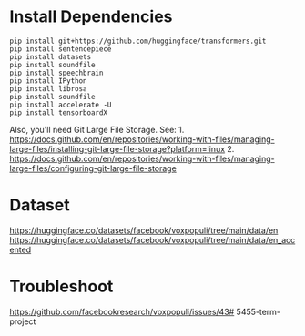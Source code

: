 # Install Dependencies
```
pip install git+https://github.com/huggingface/transformers.git
pip install sentencepiece
pip install datasets
pip install soundfile
pip install speechbrain
pip install IPython
pip install librosa
pip install soundfile
pip install accelerate -U
pip install tensorboardX
```

Also, you'll need Git Large File Storage. 
See: 
    1. https://docs.github.com/en/repositories/working-with-files/managing-large-files/installing-git-large-file-storage?platform=linux
    2. https://docs.github.com/en/repositories/working-with-files/managing-large-files/configuring-git-large-file-storage

# Dataset
https://huggingface.co/datasets/facebook/voxpopuli/tree/main/data/en
https://huggingface.co/datasets/facebook/voxpopuli/tree/main/data/en_accented


# Troubleshoot
https://github.com/facebookresearch/voxpopuli/issues/43# 5455-term-project
